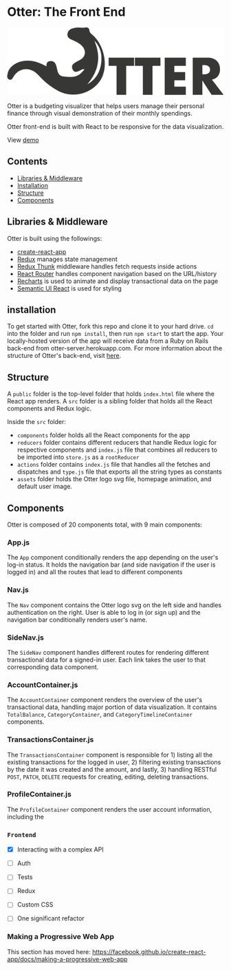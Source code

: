 # Otter: The Front End

![otter-logo](https://github.com/joyceyskwon/otter-client/blob/master/src/assets/otter-black.svg)

Otter is a budgeting visualizer that helps users manage their personal finance through visual demonstration of their monthly spendings.

Otter front-end is built with React to be responsive for the data visualization.

View [demo](https://youtu.be/73MHGAAkCm8)

## Contents

- [Libraries & Middleware](#libraries--middleware)
- [Installation](#installation)
- [Structure](#structure)
- [Components](#components)

## Libraries & Middleware

Otter is built using the followings:
- [create-react-app](https://github.com/facebook/create-react-app)
- [Redux](https://github.com/reduxjs/redux) manages state management
- [Redux Thunk](https://github.com/reduxjs/redux-thunk) middleware handles fetch requests inside actions
- [React Router](https://github.com/ReactTraining/react-router) handles component navigation based on the URL/history
- [Recharts](https://github.com/recharts/recharts) is used to animate and display transactional data on the page
- [Semantic UI React](https://github.com/Semantic-Org/Semantic-UI-React) is used for styling

## installation

To get started with Otter, fork this repo and clone it to your hard drive. `cd` into the folder and run ```npm install```, then run ```npm start``` to start the app. Your locally-hosted version of the app will receive data from a Ruby on Rails back-end from otter-server.herokuapp.com. For more information about the structure of Otter's back-end, visit [here](https://github.com/joyceyskwon/otter-server).

## Structure

A `public` folder is the top-level folder that holds `index.html` file where the React app renders. A `src` folder is a sibling folder that holds all the React components and Redux logic.

Inside the `src` folder:
- `components` folder holds all the React components for the app
- `reducers` folder contains different reducers that handle Redux logic for respective components and `index.js` file that combines all reducers to be imported into `store.js` as a `rootReducer`
- `actions` folder contains `index.js` file that handles all the fetches and dispatches and `type.js` file that exports all the string types as constants
- `assets` folder holds the Otter logo svg file, homepage animation, and default user image.

## Components

Otter is composed of 20 components total, with 9 main components:

### App.js

The `App` component conditionally renders the app depending on the user's log-in status.  It holds the navigation bar (and side navigation if the user is logged in) and all the routes that lead to different components

### Nav.js

The `Nav` component contains the Otter logo svg on the left side and handles authentication on the right. User is able to log in (or sign up) and the navigation bar conditionally renders user's name.

### SideNav.js

The `SideNav` component handles different routes for rendering different transactional data for a signed-in user. Each link takes the user to that corresponding data component.

### AccountContainer.js

The `AccountContainer` component renders the overview of the user's transactional data, handling major portion of data visualization. It contains `TotalBalance`, `CategoryContainer`, and `CategoryTimelineContainer` components.

### TransactionsContainer.js

The `TransactionsContainer` component is responsible for 1) listing all the existing transactions for the logged in user, 2) filtering existing transactions by the date it was created and the amount, and lastly, 3) handling RESTful `POST`, `PATCH`, `DELETE` requests for creating, editing, deleting transactions.

### ProfileContainer.js

The `ProfileContainer` component renders the user account information, including the

### `Frontend`

- [x] Interacting with a complex API
- [ ] Auth
- [ ] Tests
- [ ] Redux
- [ ] Custom CSS
- [ ] One significant refactor



### Making a Progressive Web App

This section has moved here: https://facebook.github.io/create-react-app/docs/making-a-progressive-web-app
